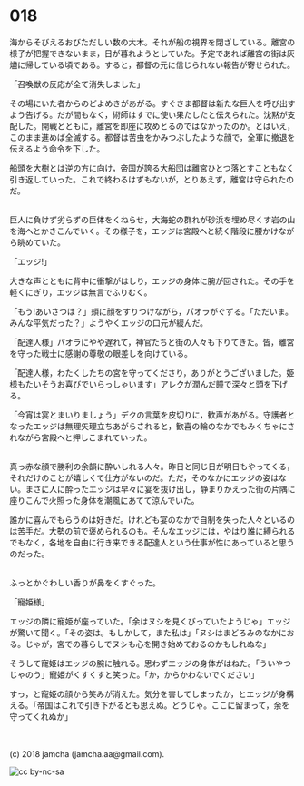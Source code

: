 # 018

海からそびえるおびただしい数の大木。それが船の視界を閉ざしている。離宮の様子が把握できないまま，日が暮れようとしていた。予定であれば離宮の街は灰燼に帰している頃である。すると，都督の元に信じられない報告が寄せられた。  

「召喚獣の反応が全て消失しました」  

その場にいた者からのどよめきがあがる。すぐさま都督は新たな巨人を呼び出すよう告げる。だが間もなく，術師はすでに使い果たしたと伝えられた。沈黙が支配した。開戦とともに，離宮を即座に攻めとるのではなかったのか。とはいえ，このまま進めば全滅する。都督は苦虫をかみつぶしたような顔で，全軍に撤退を伝えるよう命令を下した。  

船頭を大樹とは逆の方に向け，帝国が誇る大船団は離宮ひとつ落とすこともなく引き返していった。これで終わるはずもないが，とりあえず，離宮は守られたのだ。  

<br>  
巨人に負けず劣らずの巨体をくねらせ，大海蛇の群れが砂浜を埋め尽くす岩の山を海へとかきこんでいく。その様子を，エッジは宮殿へと続く階段に腰かけながら眺めていた。  

「エッジ!」  

大きな声とともに背中に衝撃がはしり，エッジの身体に腕が回された。その手を軽くにぎり，エッジは無言でふりむく。  

「もう!あいさつは？」頬に顔をすりつけながら，パオラがぐずる。「ただいま。みんな平気だった？」ようやくエッジの口元が緩んだ。  

「配達人様」パオラにやや遅れて，神官たちと街の人々も下りてきた。皆，離宮を守った戦士に感謝の尊敬の眼差しを向けている。  

「配達人様，わたくしたちの宮を守ってくださり，ありがとうございました。姫様もたいそうお喜びでいらっしゃいます」アレクが潤んだ瞳で深々と頭を下げる。  

「今宵は宴とまいりましょう」デクの言葉を皮切りに，歓声があがる。守護者となったエッジは無理矢理立ちあがらされると，歓喜の輪のなかでもみくちゃにされながら宮殿へと押しこまれていった。  

<br>  
真っ赤な顔で勝利の余韻に酔いしれる人々。昨日と同じ日が明日もやってくる，それだけのことが嬉しくて仕方がないのだ。ただ，そのなかにエッジの姿はない。まさに人に酔ったエッジは早々に宴を抜け出し，静まりかえった街の片隅に座りこんで火照った身体を潮風にあてて涼んでいた。  

誰かに喜んでもらうのは好きだ。けれども宴のなかで自制を失った人々といるのは苦手だ。大勢の前で褒められるのも。そんなエッジには，やはり誰に縛られるでもなく，各地を自由に行き来できる配達人という仕事が性にあっていると思うのだった。  

<br>  
ふっとかぐわしい香りが鼻をくすぐった。  

「寵姫様」  

エッジの隣に寵姫が座っていた。「余はヌシを見くびっていたようじゃ」エッジが驚いて聞く。「その姿は。もしかして，また私は」「ヌシはまどろみのなかにおる。じゃが，宮での暮らしでヌシも心を開き始めておるのかもしれぬな」  

そうして寵姫はエッジの腕に触れる。思わずエッジの身体がはねた。「ういやつじゃのう」寵姫がくすくすと笑った。「か，からかわないでください」  

すっ，と寵姫の顔から笑みが消えた。気分を害してしまったか，とエッジが身構える。「帝国はこれで引き下がるとも思えぬ。どうじゃ。ここに留まって，余を守ってくれぬか」  

<br>  
<br>  
(c) 2018 jamcha (jamcha.aa@gmail.com).  

![cc by-nc-sa](https://i.creativecommons.org/l/by-nc-sa/4.0/88x31.png)
